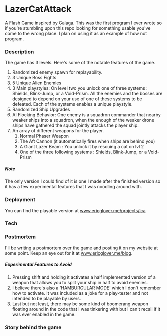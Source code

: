 # LazerCatAttack

A Flash Game inspired by Galaga. This was the first program I ever wrote so if you're stumbling upon this repo looking for something usable you've come to the wrong place. I plan on using it as an example of how not program.

### Description

The game has 3 levels. Here's some of the notable features of the game.
1.  Randomized enemy spawn for replayability.
2.  3 Unique Boss Fights
3.  5 Unique Alien Enemies
4.  3 Main playstyles: On level two you unlock one of three systems : Shields, Blink-Jump, or a Void-Prism. All the enemies and the bosses are designed to depend on your use of one of these systems to be defeated. Each of the systems enables a unique playstyle.
5.  Randomized Ship Upgrades
6.  AI Flocking Behavior: One enemy is a squadron commander that nearby weaker ships into a squadron, when the enough of the weaker drone ships have gathered the squad jointly attacks the player ship.
7.  An array of different weapons for the player.
    1.  Normal Phaser Weapon
    2.  The Aft Cannon (it automatically fires when ships are behind you)
    3.  A Giant Lazer Beam : You unlock it by rescuing a cat on lvl 2
    4.  One of the three following systems : Shields, Blink-Jump, or a Void-Prism
    
##### Note
The only version I could find of it is one I made after the finished version so it has a few experimental features that I was noodling around with.



### Deployment
You can find the playable version at www.ericglover.me/projects/lca

### Tech


### Postmortem

I'll be writing a postmortem over the game and posting it on my website at some point. Keep an eye out for it at www.ericglover.me/blog.

##### Experimental Features to Avoid

 1.  Pressing shift and holding it activates a half implemented version of a weapon that allows you to split your ship in half to avoid enemies.
 2.  I believe there's also a 'HAMBURGULAR MODE' which I don't remember how to activate. It was included as a joke for a play-tester and not intended to be playable by users.
 3.   Last but not least, there may be some kind of boomerang weapon floating around in the code that I was tinkering with but I can't recall if it was ever enabled in the game.


### Story behind the game
